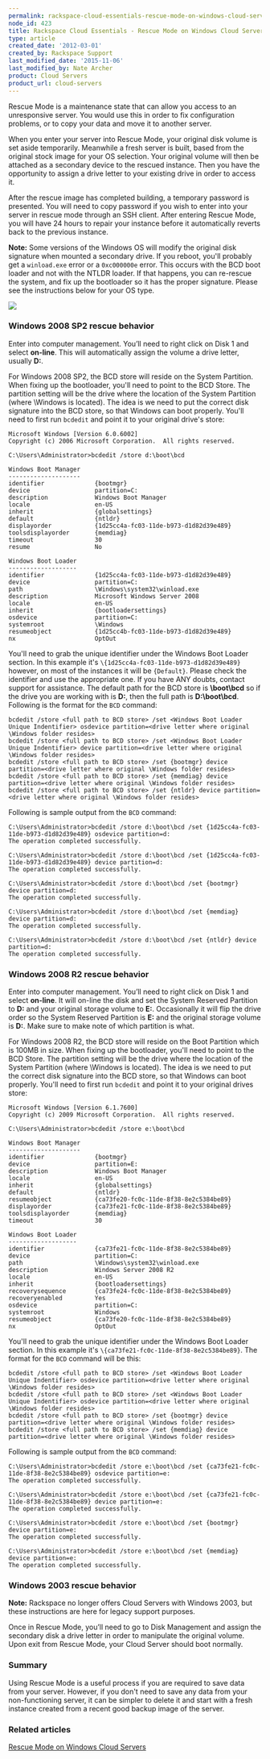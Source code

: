 ```yaml
---
permalink: rackspace-cloud-essentials-rescue-mode-on-windows-cloud-servers-behaviors/
node_id: 423
title: Rackspace Cloud Essentials - Rescue Mode on Windows Cloud Servers behaviors
type: article
created_date: '2012-03-01'
created_by: Rackspace Support
last_modified_date: '2015-11-06'
last_modified_by: Nate Archer
product: Cloud Servers
product_url: cloud-servers
---
```


Rescue Mode is a maintenance state that can allow you access to an unresponsive server. You would use this in order to fix configuration problems, or to copy your data and move it to another server.  

When you enter your server into Rescue Mode, your original disk volume is set aside temporarily. Meanwhile a fresh server is built, based from the original stock image for your OS selection. Your original volume will then be attached as a secondary device to the rescued instance. Then you have the opportunity to assign a drive letter to your existing drive in order to access it.  

After the rescue image has completed building, a temporary password is presented. You will need to copy password if you wish to enter into your server in rescue mode through an SSH client. After entering Rescue Mode, you will have 24 hours to repair your instance before it automatically reverts back to the previous instance.

**Note:** Some versions of the Windows OS will modify the original disk signature when mounted a secondary drive. If you reboot, you'll probably get a `winload.exe` error or a `0xc000000e` error. This occurs with the BCD boot loader and not with the NTLDR loader. If that happens, you can re-rescue the system, and fix up the bootloader so it has the proper signature. Please see the instructions below for your OS type.

![](https://8026b2e3760e2433679c-fffceaebb8c6ee053c935e8915a3fbe7.ssl.cf2.rackcdn.com/winresfail.jpg)

### Windows 2008 SP2 rescue behavior

Enter into computer management. You’ll need to right click on Disk 1 and select **on-line**. This will automatically assign the volume a drive letter, usually **D:**.

For Windows 2008 SP2, the BCD store will reside on the System Partition. When fixing up the bootloader, you'll need to point to the BCD Store. The partition setting will be the drive where the location of the System Partition (where \Windows is located). The idea is we need to put the correct disk signature into the BCD store, so that Windows can boot properly. You'll need to first run `bcdedit` and point it to your original drive's store:

    Microsoft Windows [Version 6.0.6002]
    Copyright (c) 2006 Microsoft Corporation.  All rights reserved.

    C:\Users\Administrator>bcdedit /store d:\boot\bcd

    Windows Boot Manager
    --------------------
    identifier              {bootmgr}
    device                  partition=C:
    description             Windows Boot Manager
    locale                  en-US
    inherit                 {globalsettings}
    default                 {ntldr}
    displayorder            {1d25cc4a-fc03-11de-b973-d1d82d39e489}
    toolsdisplayorder       {memdiag}
    timeout                 30
    resume                  No

    Windows Boot Loader
    -------------------
    identifier              {1d25cc4a-fc03-11de-b973-d1d82d39e489}
    device                  partition=C:
    path                    \Windows\system32\winload.exe
    description             Microsoft Windows Server 2008
    locale                  en-US
    inherit                 {bootloadersettings}
    osdevice                partition=C:
    systemroot              \Windows
    resumeobject            {1d25cc4b-fc03-11de-b973-d1d82d39e489}
    nx                      OptOut

You'll need to grab the unique identifier under the Windows Boot Loader section. In this example it's `\{1d25cc4a-fc03-11de-b973-d1d82d39e489}` however, on most of the instances it will be `{Default}`. Please check the identifier and use the appropriate one. If you have ANY doubts, contact support for assistance. The default path for the BCD store is **\boot\bcd** so if the drive you are working with is **D:**, then the full path is **D:\boot\bcd**. Following is the format for the `BCD` command:

    bcdedit /store <full path to BCD store> /set <Windows Boot Loader Unique Indentifier> osdevice partition=<drive letter where original \Windows folder resides>
    bcdedit /store <full path to BCD store> /set <Windows Boot Loader Unique Indentifier> device partition=<drive letter where original \Windows folder resides>
    bcdedit /store <full path to BCD store> /set {bootmgr} device partition=<drive letter where original \Windows folder resides>
    bcdedit /store <full path to BCD store> /set {memdiag} device partition=<drive letter where original \Windows folder resides>
    bcdedit /store <full path to BCD store> /set {ntldr} device partition=<drive letter where original \Windows folder resides>

Following is sample output from the `BCD` command:

    C:\Users\Administrator>bcdedit /store d:\boot\bcd /set {1d25cc4a-fc03-11de-b973-d1d82d39e489} osdevice partition=d:
    The operation completed successfully.

    C:\Users\Administrator>bcdedit /store d:\boot\bcd /set {1d25cc4a-fc03-11de-b973-d1d82d39e489} device partition=d:
    The operation completed successfully.

    C:\Users\Administrator>bcdedit /store d:\boot\bcd /set {bootmgr} device partition=d:
    The operation completed successfully.

    C:\Users\Administrator>bcdedit /store d:\boot\bcd /set {memdiag} device partition=d:
    The operation completed successfully.

    C:\Users\Administrator>bcdedit /store d:\boot\bcd /set {ntldr} device partition=d:
    The operation completed successfully.

### Windows 2008 R2 rescue behavior

Enter into computer management. You’ll need to right click on Disk 1 and select **on-line**. It will on-line the disk and set the System Reserved Partition to **D:** and your original storage volume to **E:**. Occasionally it will flip the drive order so the System Reserved Partition is **E:** and the original storage volume is **D:**. Make sure to make note of which partition is what.

For Windows 2008 R2, the BCD store will reside on the Boot Partition which is 100MB in size. When fixing up the bootloader, you'll need to point to the BCD Store. The partition setting will be the drive where the location of the System Partition (where \Windows is located). The idea is we need to put the correct disk signature into the BCD store, so that Windows can boot properly. You'll need to first run `bcdedit` and point it to your original drives store:

    Microsoft Windows [Version 6.1.7600]
    Copyright (c) 2009 Microsoft Corporation.  All rights reserved.

    C:\Users\Administrator>bcdedit /store e:\boot\bcd

    Windows Boot Manager
    --------------------
    identifier              {bootmgr}
    device                  partition=E:
    description             Windows Boot Manager
    locale                  en-US
    inherit                 {globalsettings}
    default                 {ntldr}
    resumeobject            {ca73fe20-fc0c-11de-8f38-8e2c5384be89}
    displayorder            {ca73fe21-fc0c-11de-8f38-8e2c5384be89}
    toolsdisplayorder       {memdiag}
    timeout                 30

    Windows Boot Loader
    -------------------
    identifier              {ca73fe21-fc0c-11de-8f38-8e2c5384be89}
    device                  partition=C:
    path                    \Windows\system32\winload.exe
    description             Windows Server 2008 R2
    locale                  en-US
    inherit                 {bootloadersettings}
    recoverysequence        {ca73fe24-fc0c-11de-8f38-8e2c5384be89}
    recoveryenabled         Yes
    osdevice                partition=C:
    systemroot              Windows
    resumeobject            {ca73fe20-fc0c-11de-8f38-8e2c5384be89}
    nx                      OptOut

You'll need to grab the unique identifier under the Windows Boot Loader section. In this example it's `\{ca73fe21-fc0c-11de-8f38-8e2c5384be89}`. The format for the `BCD` command will be this:

    bcdedit /store <full path to BCD store> /set <Windows Boot Loader Unique Indentifier> osdevice partition=<drive letter where original \Windows folder resides>
    bcdedit /store <full path to BCD store> /set <Windows Boot Loader Unique Indentifier> osdevice partition=<drive letter where original \Windows folder resides>
    bcdedit /store <full path to BCD store> /set {bootmgr} device partition=<drive letter where original \Windows folder resides>
    bcdedit /store <full path to BCD store> /set {memdiag} device partition=<drive letter where original \Windows folder resides>

Following is sample output from the `BCD` command:

    C:\Users\Administrator>bcdedit /store e:\boot\bcd /set {ca73fe21-fc0c-11de-8f38-8e2c5384be89} osdevice partition=e:
    The operation completed successfully.

    C:\Users\Administrator>bcdedit /store e:\boot\bcd /set {ca73fe21-fc0c-11de-8f38-8e2c5384be89} device partition=e:
    The operation completed successfully.

    C:\Users\Administrator>bcdedit /store e:\boot\bcd /set {bootmgr} device partition=e:
    The operation completed successfully.

    C:\Users\Administrator>bcdedit /store e:\boot\bcd /set {memdiag} device partition=e:
    The operation completed successfully.

### Windows 2003 rescue behavior

**Note:** Rackspace no longer offers Cloud Servers with Windows 2003, but these instructions are here for legacy support purposes.

Once in Rescue Mode, you’ll need to go to Disk Management and assign the secondary disk a drive letter in order to manipulate the original volume.  Upon exit from Rescue Mode, your Cloud Server should boot normally.

### Summary

Using Rescue Mode is a useful process if you are required to save data from your server.  However, if you don't need to save any data from your non-functioning server, it can be simpler to delete it and start with a fresh instance created from a recent good backup image of the server.

### Related articles

[Rescue Mode on Windows Cloud Servers](/how-to/rescue-mode-on-windows-servers)
